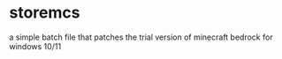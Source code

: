# storemcs
a simple batch file that patches the trial version of minecraft bedrock for windows 10/11
